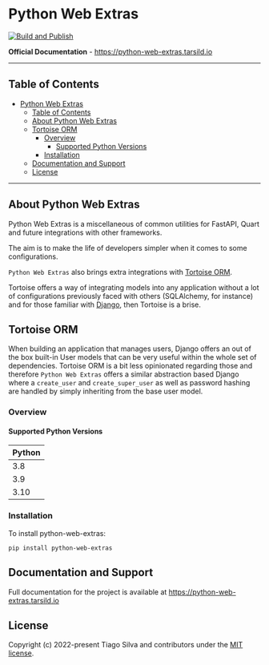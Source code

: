 # Python Web Extras

[![Build and Publish](https://github.com/tarsil/python-web-extras/actions/workflows/main.yml/badge.svg)]((https://github.com/tarsil/python-web-extras/actions/workflows/main.yml/badge.svg))

**Official Documentation** - <https://python-web-extras.tarsild.io>

---

## Table of Contents

- [Python Web Extras](#python-web-extras)
  - [Table of Contents](#table-of-contents)
  - [About Python Web Extras](#about-python-web-extras)
  - [Tortoise ORM](#tortoise-orm)
    - [Overview](#overview)
      - [Supported Python Versions](#supported-python-versions)
    - [Installation](#installation)
  - [Documentation and Support](#documentation-and-support)
  - [License](#license)

---

## About Python Web Extras

Python Web Extras is a miscellaneous of common utilities for FastAPI, Quart
and future integrations with other frameworks.

The aim is to make the life of developers simpler when it comes to
some configurations.

`Python Web Extras` also brings extra integrations with [Tortoise ORM](https://tortoise.github.io/index.html).

Tortoise offers a way of integrating models into any application without a lot
of configurations previously faced with others (SQLAlchemy, for instance) and for
those familiar with [Django](https://www.djangoproject.com/), then Tortoise is a brise.

## Tortoise ORM

When building an application that manages users, Django offers
an out of the box built-in User models that can be very useful within the
whole set of dependencies. Tortoise ORM is a bit less opinionated regarding those
and therefore `Python Web Extras` offers a similar abstraction based Django
where a `create_user` and `create_super_user` as well as password
hashing are handled by simply inheriting from the base user model.

### Overview

#### Supported Python Versions

| Python |
| --------------- |
| 3.8             |
| 3.9             |
| 3.10            |

### Installation

To install python-web-extras:

```shell
pip install python-web-extras
```

## Documentation and Support

Full documentation for the project is available at <https://python-web-extras.tarsild.io>

## License

Copyright (c) 2022-present Tiago Silva and contributors under the [MIT license](https://opensource.org/licenses/MIT).
